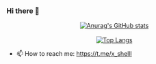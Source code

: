 ### Hi there 👋

<div align="center">
    <a href="#">
  <img src="https://github-readme-stats.vercel.app/api?username=xshelll&hide=contribs,issues&show_icons=true&theme=radical" alt="Anurag's GitHub stats">
</div>

<br>
    
<div align="center">
  <a href="#">
    <img src="https://github-readme-stats.vercel.app/api/top-langs/?username=xshelll&layout=donut&theme=radical" alt="Top Langs">
  </a>
</div>

- 📫 How to reach me: https://t.me/x_shelll
